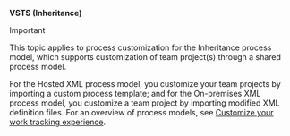<b>VSTS (Inheritance)</b>  

>[!IMPORTANT]  
>This topic applies to process customization for the Inheritance process model, which supports customization of team project(s) through a shared process model.
>
>For the Hosted XML process model, you customize your team projects by importing a custom process template; and for the On-premises XML process model, you customize a team project by importing modified XML definition files. For an overview of process models, see [Customize your work tracking experience](../customize/customize-work.md#process-models).    